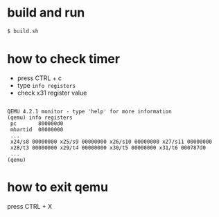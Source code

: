 # build and run

```sh
$ build.sh
```

# how to check timer

* press CTRL + c
* type `info registers`
* check x31 register value

```

QEMU 4.2.1 monitor - type 'help' for more information
(qemu) info registers
 pc       800000d0
 mhartid  00000000
 ...
 x24/s8 00000000 x25/s9 00000000 x26/s10 00000000 x27/s11 00000000
 x28/t3 00000000 x29/t4 00000000 x30/t5 00000000 x31/t6 000787d0
 ...
(qemu)
```

# how to exit qemu

press CTRL + X
